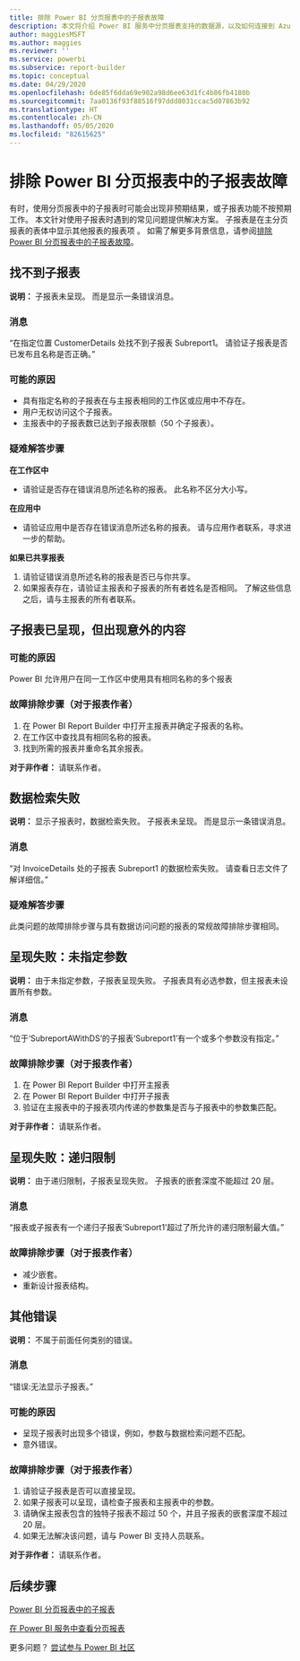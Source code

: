 ```yaml
---
title: 排除 Power BI 分页报表中的子报表故障
description: 本文将介绍 Power BI 服务中分页报表支持的数据源，以及如何连接到 Azure SQL 数据库数据源。
author: maggiesMSFT
ms.author: maggies
ms.reviewer: ''
ms.service: powerbi
ms.subservice: report-builder
ms.topic: conceptual
ms.date: 04/29/2020
ms.openlocfilehash: 6de85f6dda69e902a98d6ee63d1fc4b86fb4180b
ms.sourcegitcommit: 7aa0136f93f88516f97ddd8031ccac5d07863b92
ms.translationtype: HT
ms.contentlocale: zh-CN
ms.lasthandoff: 05/05/2020
ms.locfileid: "82615625"
---
```

# <a name="troubleshoot-subreports-in-power-bi-paginated-reports"></a>排除 Power BI 分页报表中的子报表故障

有时，使用分页报表中的子报表时可能会出现非预期结果，或子报表功能不按预期工作。 本文针对使用子报表时遇到的常见问题提供解决方案。 子报表是在主分页报表的表体中显示其他报表的报表项  。 如需了解更多背景信息，请参阅[排除 Power BI 分页报表中的子报表故障](subreports.md)。

## <a name="subreport-couldnt-be-found"></a>找不到子报表

**说明：** 子报表未呈现。 而是显示一条错误消息。

### <a name="message"></a>消息

“在指定位置 CustomerDetails 处找不到子报表 Subreport1。 请验证子报表是否已发布且名称是否正确。”

### <a name="possible-reasons"></a>可能的原因

- 具有指定名称的子报表在与主报表相同的工作区或应用中不存在。
- 用户无权访问这个子报表。
- 主报表中的子报表数已达到子报表限额（50 个子报表）。

### <a name="troubleshooting-steps"></a>疑难解答步骤

**在工作区中**

- 请验证是否存在错误消息所述名称的报表。 此名称不区分大小写。

**在应用中**

- 请验证应用中是否存在错误消息所述名称的报表。 请与应用作者联系，寻求进一步的帮助。

**如果已共享报表**

1. 请验证错误消息所述名称的报表是否已与你共享。
2. 如果报表存在，请验证主报表和子报表的所有者姓名是否相同。 了解这些信息之后，请与主报表的所有者联系。

## <a name="subreport-renders-with-unexpected-content"></a>子报表已呈现，但出现意外的内容

### <a name="possible-reason"></a>可能的原因

Power BI 允许用户在同一工作区中使用具有相同名称的多个报表

### <a name="troubleshooting-steps-for-report-authors"></a>故障排除步骤（对于报表作者）

1. 在 Power BI Report Builder 中打开主报表并确定子报表的名称。
2. 在工作区中查找具有相同名称的报表。
3. 找到所需的报表并重命名其余报表。

**对于非作者：** 请联系作者。

## <a name="data-retrieval-fails"></a>数据检索失败

**说明：** 显示子报表时，数据检索失败。 子报表未呈现。 而是显示一条错误消息。

### <a name="message"></a>消息

“对 InvoiceDetails 处的子报表 Subreport1 的数据检索失败。 请查看日志文件了解详细信。”

### <a name="troubleshooting-steps"></a>疑难解答步骤

此类问题的故障排除步骤与具有数据访问问题的报表的常规故障排除步骤相同。

## <a name="rendering-fails-unspecified-parameters"></a>呈现失败：未指定参数

**说明：** 由于未指定参数，子报表呈现失败。 子报表具有必选参数，但主报表未设置所有参数。

### <a name="message"></a>消息 
“位于‘SubreportAWithDS’的子报表‘Subreport1’有一个或多个参数没有指定。”

### <a name="troubleshooting-steps-for-the-report-author"></a>故障排除步骤（对于报表作者）

1. 在 Power BI Report Builder 中打开主报表
2. 在 Power BI Report Builder 中打开子报表
3. 验证在主报表中的子报表项内传递的参数集是否与子报表中的参数集匹配。

**对于非作者：** 请联系作者。

## <a name="rendering-fails-recursion-limit"></a>呈现失败：递归限制

**说明：** 由于递归限制，子报表呈现失败。 子报表的嵌套深度不能超过 20 层。

### <a name="message"></a>消息

“报表或子报表有一个递归子报表‘Subreport1’超过了所允许的递归限制最大值。”

### <a name="troubleshooting-steps-for-report-authors"></a>故障排除步骤（对于报表作者）

- 减少嵌套。
- 重新设计报表结构。

## <a name="other-errors"></a>其他错误

**说明：** 不属于前面任何类别的错误。

### <a name="message"></a>消息

“错误:无法显示子报表。”

### <a name="possible-reasons"></a>可能的原因

- 呈现子报表时出现多个错误，例如，参数与数据检索问题不匹配。
- 意外错误。

### <a name="troubleshooting-steps-for-report-authors"></a>故障排除步骤（对于报表作者）

1. 请验证子报表是否可以直接呈现。
2. 如果子报表可以呈现，请检查子报表和主报表中的参数。
3. 请确保主报表包含的独特子报表不超过 50 个，并且子报表的嵌套深度不超过 20 层。
4. 如果无法解决该问题，请与 Power BI 支持人员联系。

**对于非作者：** 请联系作者。

## <a name="next-steps"></a>后续步骤

[Power BI 分页报表中的子报表](subreports.md)

[在 Power BI 服务中查看分页报表](../consumer/paginated-reports-view-power-bi-service.md)

更多问题？ [尝试参与 Power BI 社区](https://community.powerbi.com/)
